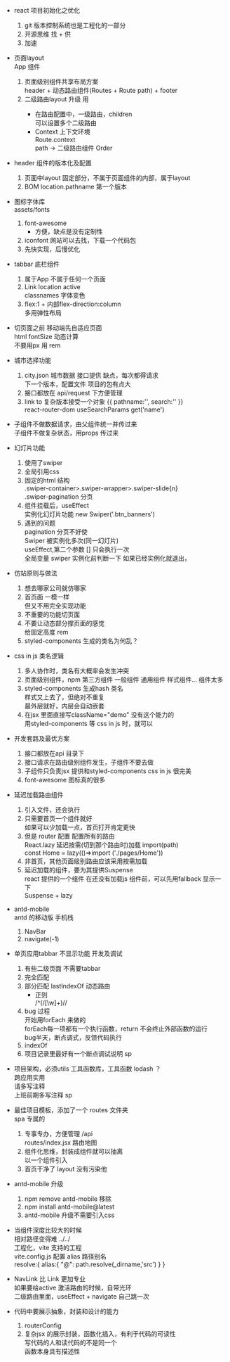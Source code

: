 - react 项目初始化之优化
    1. git 版本控制系统也是工程化的一部分
    2. 开源思维 找 + 供
    3. 加速

- 页面layout         
    App 组件            
    1. 页面级别组件共享布局方案         
        header + 动态路由组件(Routes + Route path) + footer
    2. 二级路由layout 升级 用<Outlet/>      
        - 在路由配置中，一级路由，children           
            可以设置多个二级路由        
        - Context 上下文环境             
            Route.context       
            path -> 二级路由组件 Order

- header 组件的版本化及配置       
    1. 页面中layout 固定部分，不属于页面组件的内部，属于layout
    2. BOM location.pathname 第一个版本

- 图标字体库           
    assets/fonts         
    1. font-awesome               
        - 方便，缺点是没有定制性        
    2. iconfont 网站可以去找，下载一个代码包       
    3. 先快实现，后慢优化           

- tabbar 底栏组件      
    1. 属于App 不属于任何一个页面
    2. Link location active          
        classnames  字体变色      
    3. flex:1 + 内部flex-direction:column            
        多用弹性布局          

- 切页面之前 移动端先自适应页面      
    html fontSize 动态计算           
    不要用px 用 rem

- 城市选择功能      
    1. city.json 城市数据 接口提供 缺点，每次都得请求             
        下一个版本，配置文件 项目的包有点大
    2. 接口都放在 api/request 下方便管理
    3. link  to  复杂版本接受一个对象 {{ pathname:'', search:'' }}           
        react-router-dom useSearchParams get('name')

- 子组件不做数据请求，由父组件统一并传过来           
    子组件不做复杂状态，用props 传过来

- 幻灯片功能       
    1. 使用了swiper
    2. 全局引用css
    3. 固定的html 结构             
        .swiper-container>.swiper-wrapper>.swiper-slide{n}          
        .swiper-pagination 分页
    4. 组件挂载后，useEffect          
        实例化幻灯片功能 new Swiper('.btn_banners')         
    5. 遇到的问题         
        pagination 分页不好使        
        Swiper 被实例化多次(同一幻灯片)            
        useEffect,第二个参数 [] 只会执行一次              
        全局变量 swiper 实例化前判断一下 如果已经实例化就退出，

- 仿站原则与做法
    1. 想去哪家公司就仿哪家
    2. 首页面 一模一样              
        但又不用完全实现功能
    3. 不重要的功能切页面
    4. 不要让动态部分撑页面的感觉               
        给固定高度 rem
    5. styled-components 生成的类名为何乱？

- css in js 类名逻辑        
    1. 多人协作时，类名有大概率会发生冲突
    2. 页面级别组件，npm 第三方组件 一般组件 通用组件 样式组件... 组件太多
    3. styled-components 生成hash 类名           
        样式又上去了，但绝对不重复           
        最外层就好，内层会自动嵌套
    4. 在jsx 里面直接写className="demo" 没有这个能力的        
        用styled-components 等 css in js 时，就可以

- 开发套路及最优方案
    1. 接口都放在api 目录下
    2. 接口请求在路由级别组件发生，子组件不要去做
    3. 子组件只负责jsx 提供和styled-components css in js 很完美
    4. font-awesome 图标真的很多

- 延迟加载路由组件
    1. 引入文件，还会执行
    2. 只需要首页一个组件就好         
        如果可以少加载一点，首页打开肯定更快
    3. 但是 router 配置 配置所有的路由           
    React.lazy 延迟按需(切到那个路由时)加载  import(path)           
    const Home = lazy(()=>import ('./pages/Home'))             
    4. 非首页，其他页面级别路由应该采用按需加载
    5. 延迟加载的组件，要为其提供Suspense              
        react 提供的一个组件 在还没有加载js 组件前，可以先用fallback 显示一下        
        Suspense + lazy

- antd-mobile        
    antd 的移动版 手机栈        
    1. NavBar
    2. navigate(-1)

- 单页应用tabbar 不显示功能 开发及调试
    1. 有些二级页面 不需要tabbar 
    2. 完全匹配
    3. 部分匹配 lastIndexOf  动态路由            
        - 正则          
            /^(\/[\w]+)\//
    4. bug 过程            
        开始用forEach 来做的          
        forEach每一项都有一个执行函数，return 不会终止外部函数的运行            
        bug半天，断点调式，反馈代码执行
    5. indexOf
    6. 项目记录里最好有一个断点调试说明  sp

- 项目架构，必须utils
    工具函数库，工具函数 lodash ？        
    跨应用实用       
    请多写注释      
    上班前期多写注释  sp

- 最佳项目模板，添加了一个 routes 文件夹       
    spa 专属的          
    1. 专事专办，方便管理 /api      
        routes/index.jsx 路由地图
    2. 组件化思维，封装成组件就可以抽离           
        以一个组件引入
    3. 首页干净了 layout 没有污染他

- antd-mobile 升级
    1. npm remove antd-mobile 移除
    2. npm install antd-mobile@latest
    3. antd-mobile 升级不需要引入css

- 当组件深度比较大的时候              
    相对路径变得难 ../../         
    工程化，vite 支持的工程       
    vite.config.js 配置 alias 路径别名         
    resolve:{
        alias:{
            "@": path.resolve(_dirname,'src')
        }
    }

- NavLink 比 Link 更加专业           
    如果要给active 激活路由的时候，自带光环         
    二级路由里面，useEffect + navigate 自己跳一次

- 代码中要展示抽象，封装和设计的能力
    1. routerConfig
    2. 复杂jsx 的展示封装，函数化插入，有利于代码的可读性          
        写代码的人和读代码的不是同一个           
        函数本身具有描述性        